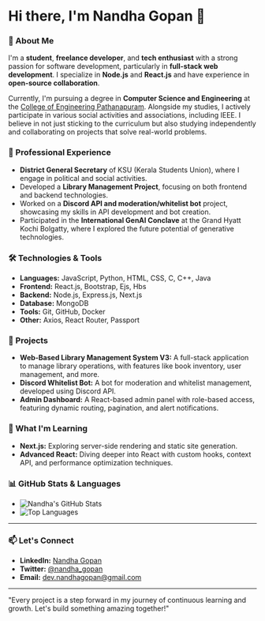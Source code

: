 # Hi there, I'm Nandha Gopan 👋

### 🚀 About Me

I'm a **student**, **freelance developer**, and **tech enthusiast** with a strong passion for software development, particularly in **full-stack web development**. I specialize in **Node.js** and **React.js** and have experience in **open-source collaboration**.

Currently, I'm pursuing a degree in **Computer Science and Engineering** at the [College of Engineering Pathanapuram](https://www.cetpathanapuram.ac.in/). Alongside my studies, I actively participate in various social activities and associations, including IEEE. I believe in not just sticking to the curriculum but also studying independently and collaborating on projects that solve real-world problems.

### 💼 Professional Experience

- **District General Secretary** of KSU (Kerala Students Union), where I engage in political and social activities.
- Developed a **Library Management Project**, focusing on both frontend and backend technologies.
- Worked on a **Discord API and moderation/whitelist bot** project, showcasing my skills in API development and bot creation.
- Participated in the **International GenAI Conclave** at the Grand Hyatt Kochi Bolgatty, where I explored the future potential of generative technologies.

### 🛠️ Technologies & Tools

- **Languages:** JavaScript, Python, HTML, CSS, C, C++, Java
- **Frontend:** React.js, Bootstrap, Ejs, Hbs
- **Backend:** Node.js, Express.js, Next.js
- **Database:** MongoDB
- **Tools:** Git, GitHub, Docker
- **Other:** Axios, React Router, Passport

### 🔧 Projects

- **Web-Based Library Management System V3:** A full-stack application to manage library operations, with features like book inventory, user management, and more.
- **Discord Whitelist Bot:** A bot for moderation and whitelist management, developed using Discord API.
- **Admin Dashboard:** A React-based admin panel with role-based access, featuring dynamic routing, pagination, and alert notifications.

### 🌱 What I'm Learning

- **Next.js:** Exploring server-side rendering and static site generation.
- **Advanced React:** Diving deeper into React with custom hooks, context API, and performance optimization techniques.

### 📊 GitHub Stats & Languages

- ![Nandha's GitHub Stats](https://github-readme-stats.vercel.app/api?username=nandhuz-coder&show_icons=true&theme=radical)
- ![Top Languages](https://github-readme-stats.vercel.app/api/top-langs/?username=nandhuz-coder&layout=compact&theme=radical)

---

### 📫 Let's Connect

- **LinkedIn:** [Nandha Gopan](https://www.linkedin.com/in/nandhagopan45)
- **Twitter:** [@nandha_gopan](https://twitter.com/nandha_gopan)
- **Email:** dev.nandhagopan@gmail.com

---

"Every project is a step forward in my journey of continuous learning and growth. Let's build something amazing together!"
